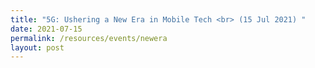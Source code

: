 ```yaml
---
title: "5G: Ushering a New Era in Mobile Tech <br> (15 Jul 2021) "
date: 2021-07-15
permalink: /resources/events/newera
layout: post
---
```
















